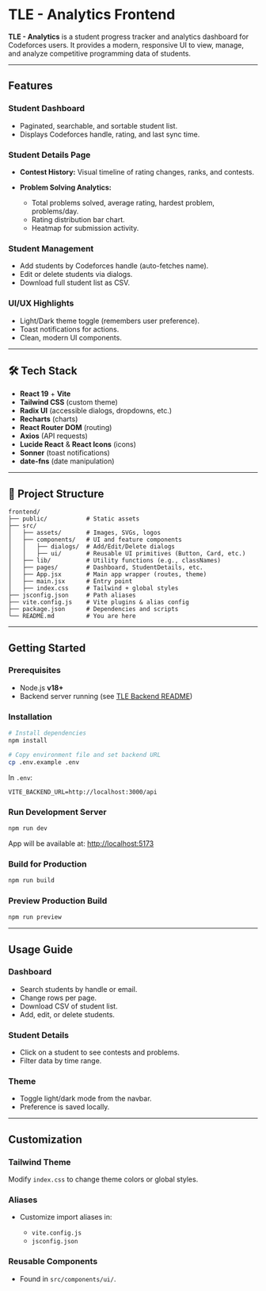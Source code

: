 
# TLE - Analytics Frontend

**TLE - Analytics** is a student progress tracker and analytics dashboard for Codeforces users. It provides a modern, responsive UI to view, manage, and analyze competitive programming data of students.

---

##  Features

### Student Dashboard

* Paginated, searchable, and sortable student list.
* Displays Codeforces handle, rating, and last sync time.

###  Student Details Page

* **Contest History:**
  Visual timeline of rating changes, ranks, and contests.
* **Problem Solving Analytics:**

  * Total problems solved, average rating, hardest problem, problems/day.
  * Rating distribution bar chart.
  * Heatmap for submission activity.

###  Student Management

* Add students by Codeforces handle (auto-fetches name).
* Edit or delete students via dialogs.
* Download full student list as CSV.

###  UI/UX Highlights

* Light/Dark theme toggle (remembers user preference).
* Toast notifications for actions.
* Clean, modern UI components.

---

## 🛠 Tech Stack

* **React 19** + **Vite**
* **Tailwind CSS** (custom theme)
* **Radix UI** (accessible dialogs, dropdowns, etc.)
* **Recharts** (charts)
* **React Router DOM** (routing)
* **Axios** (API requests)
* **Lucide React** & **React Icons** (icons)
* **Sonner** (toast notifications)
* **date-fns** (date manipulation)

---

## 🧾 Project Structure

```
frontend/
├── public/           # Static assets
├── src/
│   ├── assets/       # Images, SVGs, logos
│   ├── components/   # UI and feature components
│   │   ├── dialogs/  # Add/Edit/Delete dialogs
│   │   ├── ui/       # Reusable UI primitives (Button, Card, etc.)
│   ├── lib/          # Utility functions (e.g., classNames)
│   ├── pages/        # Dashboard, StudentDetails, etc.
│   ├── App.jsx       # Main app wrapper (routes, theme)
│   ├── main.jsx      # Entry point
│   ├── index.css     # Tailwind + global styles
├── jsconfig.json     # Path aliases
├── vite.config.js    # Vite plugins & alias config
├── package.json      # Dependencies and scripts
└── README.md         # You are here
```

---

## Getting Started

###  Prerequisites

* Node.js **v18+**
* Backend server running (see [TLE Backend README](../backend/README.md))

###  Installation

```bash
# Install dependencies
npm install

# Copy environment file and set backend URL
cp .env.example .env
```

In `.env`:

```env
VITE_BACKEND_URL=http://localhost:3000/api
```

###  Run Development Server

```bash
npm run dev
```

App will be available at: [http://localhost:5173](http://localhost:5173)

###  Build for Production

```bash
npm run build
```

###  Preview Production Build

```bash
npm run preview
```

---

## Usage Guide

### Dashboard

* Search students by handle or email.
* Change rows per page.
* Download CSV of student list.
* Add, edit, or delete students.

### Student Details

* Click on a student to see contests and problems.
* Filter data by time range.

### Theme

* Toggle light/dark mode from the navbar.
* Preference is saved locally.

---

## Customization

### Tailwind Theme

Modify `index.css` to change theme colors or global styles.

### Aliases

* Customize import aliases in:

  * `vite.config.js`
  * `jsconfig.json`

### Reusable Components

* Found in `src/components/ui/`.

